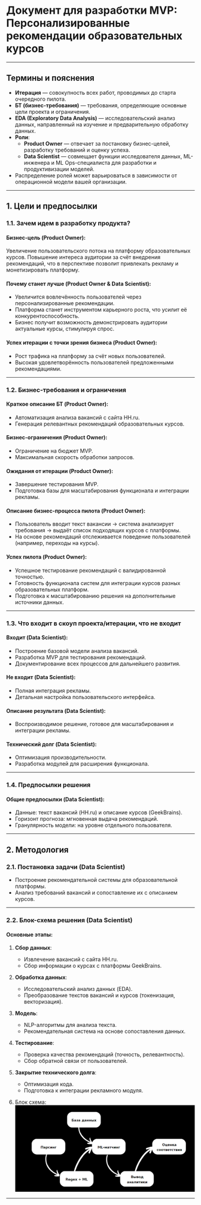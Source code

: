# Документ для разработки MVP: Персонализированные рекомендации образовательных курсов

---

## Термины и пояснения

- **Итерация** — совокупность всех работ, проводимых до старта очередного пилота.  
- **БТ (бизнес-требования)** — требования, определяющие основные цели проекта и ограничения.  
- **EDA (Exploratory Data Analysis)** — исследовательский анализ данных, направленный на изучение и предварительную обработку данных.  
- **Роли**:  
  - **Product Owner** — отвечает за постановку бизнес-целей, разработку требований и оценку успеха.  
  - **Data Scientist** — совмещает функции исследователя данных, ML-инженера и ML Ops-специалиста для разработки и продуктивизации моделей.  
- Распределение ролей может варьироваться в зависимости от операционной модели вашей организации.

---

## 1. Цели и предпосылки

### 1.1. Зачем идем в разработку продукта?

#### Бизнес-цель (Product Owner):  
Увеличение пользовательского потока на платформу образовательных курсов. Повышение интереса аудитории за счёт внедрения рекомендаций, что в перспективе позволит привлекать рекламу и монетизировать платформу.  

#### Почему станет лучше (Product Owner & Data Scientist):  
- Увеличится вовлечённость пользователей через персонализированные рекомендации.  
- Платформа станет инструментом карьерного роста, что усилит её конкурентоспособность.  
- Бизнес получит возможность демонстрировать аудитории актуальные курсы, стимулируя спрос.  

#### Успех итерации с точки зрения бизнеса (Product Owner):  
- Рост трафика на платформу за счёт новых пользователей.  
- Высокая удовлетворённость пользователей предложенными рекомендациями.  

---

### 1.2. Бизнес-требования и ограничения

#### Краткое описание БТ (Product Owner):  
- Автоматизация анализа вакансий с сайта HH.ru.  
- Генерация релевантных рекомендаций образовательных курсов.  
 

#### Бизнес-ограничения (Product Owner):  
- Ограничение на бюджет MVP.  
- Максимальная скорость обработки запросов.  

#### Ожидания от итерации (Product Owner):  
- Завершение тестирования MVP.  
- Подготовка базы для масштабирования функционала и интеграции рекламы.  

#### Описание бизнес-процесса пилота (Product Owner):  
- Пользователь вводит текст вакансии → система анализирует требования → выдаёт список подходящих курсов с платформы.  
- На основе рекомендаций отслеживается поведение пользователей (например, переходы на курсы).  

#### Успех пилота (Product Owner):  
- Успешное тестирование рекомендаций с валидированной точностью.  
- Готовность функционала систем для интеграции курсов разных образовательных платформ.  
- Подготовка к масштабированию решения на дополнительные источники данных.  

---

### 1.3. Что входит в скоуп проекта/итерации, что не входит

#### Входит (Data Scientist):  
- Построение базовой модели анализа вакансий.  
- Разработка MVP для тестирования рекомендаций.  
- Документирование всех процессов для дальнейшего развития.  

#### Не входит (Data Scientist):  
- Полная интеграция рекламы.  
- Детальная настройка пользовательского интерфейса.  

#### Описание результата (Data Scientist):  
- Воспроизводимое решение, готовое для масштабирования и интеграции рекламы.  

#### Технический долг (Data Scientist):  
- Оптимизация производительности.  
- Разработка модулей для расширения функционала.  

---

### 1.4. Предпосылки решения

#### Общие предпосылки (Data Scientist):  
- Данные: текст вакансий (HH.ru) и описание курсов (GeekBrains).  
- Горизонт прогноза: мгновенная выдача рекомендаций.  
- Гранулярность модели: на уровне отдельного пользователя.  

---

## 2. Методология

### 2.1. Постановка задачи (Data Scientist)  
- Построение рекомендательной системы для образовательной платформы.  
- Анализ требований вакансий и сопоставление их с описанием курсов.  

---

### 2.2. Блок-схема решения (Data Scientist)  

#### Основные этапы:  
1. **Сбор данных**:  
   - Извлечение вакансий с сайта HH.ru.  
   - Сбор информации о курсах с платформы GeekBrains.  

2. **Обработка данных**:  
   - Исследовательский анализ данных (EDA).  
   - Преобразование текстов вакансий и курсов (токенизация, векторизация).  

3. **Модель**:  
   - NLP-алгоритмы для анализа текста.  
   - Рекомендательная система на основе сопоставления данных.  

4. **Тестирование**:  
   - Проверка качества рекомендаций (точность, релевантность).  
   - Сбор обратной связи от пользователей.  

5. **Закрытие технического долга**:  
   - Оптимизация кода.  
   - Подготовка к интеграции рекламного модуля.  
6. Блок схема:
![Схема работы программы](sheme.jpg)


---


